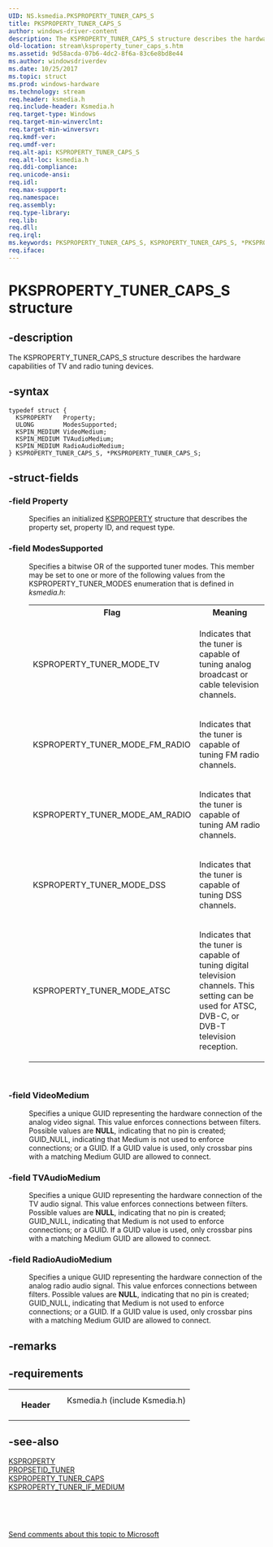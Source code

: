 ```yaml
---
UID: NS.ksmedia.PKSPROPERTY_TUNER_CAPS_S
title: PKSPROPERTY_TUNER_CAPS_S
author: windows-driver-content
description: The KSPROPERTY_TUNER_CAPS_S structure describes the hardware capabilities of TV and radio tuning devices.
old-location: stream\ksproperty_tuner_caps_s.htm
ms.assetid: 9d58acda-07b6-4dc2-8f6a-83c6e8bd8e44
ms.author: windowsdriverdev
ms.date: 10/25/2017
ms.topic: struct
ms.prod: windows-hardware
ms.technology: stream
req.header: ksmedia.h
req.include-header: Ksmedia.h
req.target-type: Windows
req.target-min-winverclnt: 
req.target-min-winversvr: 
req.kmdf-ver: 
req.umdf-ver: 
req.alt-api: KSPROPERTY_TUNER_CAPS_S
req.alt-loc: ksmedia.h
req.ddi-compliance: 
req.unicode-ansi: 
req.idl: 
req.max-support: 
req.namespace: 
req.assembly: 
req.type-library: 
req.lib: 
req.dll: 
req.irql: 
ms.keywords: PKSPROPERTY_TUNER_CAPS_S, KSPROPERTY_TUNER_CAPS_S, *PKSPROPERTY_TUNER_CAPS_S
req.iface: 
---
```


# PKSPROPERTY_TUNER_CAPS_S structure



## -description
<p>The KSPROPERTY_TUNER_CAPS_S structure describes the hardware capabilities of TV and radio tuning devices.</p>


## -syntax

````
typedef struct {
  KSPROPERTY   Property;
  ULONG        ModesSupported;
  KSPIN_MEDIUM VideoMedium;
  KSPIN_MEDIUM TVAudioMedium;
  KSPIN_MEDIUM RadioAudioMedium;
} KSPROPERTY_TUNER_CAPS_S, *PKSPROPERTY_TUNER_CAPS_S;
````


## -struct-fields
<dl>

### -field <b>Property</b>

<dd>
<p>Specifies an initialized <a href="https://msdn.microsoft.com/library/windows/hardware/ff564262">KSPROPERTY</a> structure that describes the property set, property ID, and request type.</p>
</dd>

### -field <b>ModesSupported</b>

<dd>
<p>Specifies a bitwise OR of the supported tuner modes. This member may be set to one or more of the following values from the KSPROPERTY_TUNER_MODES enumeration that is defined in <i>ksmedia.h</i>:</p>
<table>
<tr>
<th>Flag</th>
<th>Meaning</th>
</tr>
<tr>
<td>
<p>KSPROPERTY_TUNER_MODE_TV</p>
</td>
<td>
<p>Indicates that the tuner is capable of tuning analog broadcast or cable television channels.</p>
</td>
</tr>
<tr>
<td>
<p>KSPROPERTY_TUNER_MODE_FM_RADIO</p>
</td>
<td>
<p>Indicates that the tuner is capable of tuning FM radio channels.</p>
</td>
</tr>
<tr>
<td>
<p>KSPROPERTY_TUNER_MODE_AM_RADIO</p>
</td>
<td>
<p>Indicates that the tuner is capable of tuning AM radio channels.</p>
</td>
</tr>
<tr>
<td>
<p>KSPROPERTY_TUNER_MODE_DSS</p>
</td>
<td>
<p>Indicates that the tuner is capable of tuning DSS channels.</p>
</td>
</tr>
<tr>
<td>
<p>KSPROPERTY_TUNER_MODE_ATSC</p>
</td>
<td>
<p>Indicates that the tuner is capable of tuning digital television channels. This setting can be used for ATSC, DVB-C, or DVB-T television reception.</p>
</td>
</tr>
</table>
<p> </p>
</dd>

### -field <b>VideoMedium</b>

<dd>
<p>Specifies a unique GUID representing the hardware connection of the analog video signal. This value enforces connections between filters. Possible values are <b>NULL</b>, indicating that no pin is created; GUID_NULL, indicating that Medium is not used to enforce connections; or a GUID. If a GUID value is used, only crossbar pins with a matching Medium GUID are allowed to connect. </p>
</dd>

### -field <b>TVAudioMedium</b>

<dd>
<p>Specifies a unique GUID representing the hardware connection of the TV audio signal. This value enforces connections between filters. Possible values are <b>NULL</b>, indicating that no pin is created; GUID_NULL, indicating that Medium is not used to enforce connections; or a GUID. If a GUID value is used, only crossbar pins with a matching Medium GUID are allowed to connect. </p>
</dd>

### -field <b>RadioAudioMedium</b>

<dd>
<p>Specifies a unique GUID representing the hardware connection of the analog radio audio signal. This value enforces connections between filters. Possible values are <b>NULL</b>, indicating that no pin is created; GUID_NULL, indicating that Medium is not used to enforce connections; or a GUID. If a GUID value is used, only crossbar pins with a matching Medium GUID are allowed to connect. </p>
</dd>
</dl>

## -remarks


## -requirements
<table>
<tr>
<th width="30%">
<p>Header</p>
</th>
<td width="70%">
<dl>
<dt>Ksmedia.h (include Ksmedia.h)</dt>
</dl>
</td>
</tr>
</table>

## -see-also
<dl>
<dt>
<a href="https://msdn.microsoft.com/library/windows/hardware/ff564262">KSPROPERTY</a>
</dt>
<dt>
<a href="https://msdn.microsoft.com/library/windows/hardware/ff567800">PROPSETID_TUNER</a>
</dt>
<dt>
<a href="https://msdn.microsoft.com/library/windows/hardware/ff565825">KSPROPERTY_TUNER_CAPS</a>
</dt>
<dt>
<a href="https://msdn.microsoft.com/library/windows/hardware/ff565842">KSPROPERTY_TUNER_IF_MEDIUM</a>
</dt>
</dl>
<p> </p>
<p> </p>
<p><a href="mailto:wsddocfb@microsoft.com?subject=Documentation%20feedback [stream\stream]:%20KSPROPERTY_TUNER_CAPS_S structure%20 RELEASE:%20(10/25/2017)&amp;body=%0A%0APRIVACY STATEMENT%0A%0AWe use your feedback to improve the documentation. We don't use your email address for any other purpose, and we'll remove your email address from our system after the issue that you're reporting is fixed. While we're working to fix this issue, we might send you an email message to ask for more info. Later, we might also send you an email message to let you know that we've addressed your feedback.%0A%0AFor more info about Microsoft's privacy policy, see http://privacy.microsoft.com/en-us/default.aspx." title="Send comments about this topic to Microsoft">Send comments about this topic to Microsoft</a></p>
